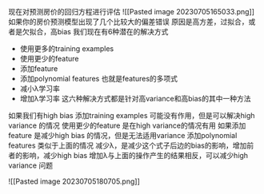 现在对预测房价的回归方程进行评估
![[Pasted image 20230705165033.png]]
如果你的房价预测模型出现了几个比较大的偏差错误
原因是高方差，过拟合，或者是欠拟合，高bias
我们现在有6种潜在的解决方式
- 使用更多的training examples
- 使用更少的feature
- 添加feature
- 添加polynomial features 也就是features的多项式
- 减小λ学习率
- 增加λ学习率
这六种解决方式都是针对高variance和高bias的其中一种方法

如果我们有high bias 添加training examples 可能没有作用，但是可以解决high variance 的情况
使用更少的feature 是在high variance的情况有用
如果添加feature 是减少high bias 的情况，但是无法适用variance
添加polynomial features 类似于上面的情况
减少λ，是减少这个式子后边的bias的影响，增加前者的影响，减少high bias
增加λ与上面的操作产生的结果相反，可以减少high variance 问题

![[Pasted image 20230705180705.png]]
